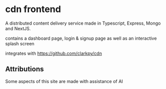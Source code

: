 # cdn frontend

A distributed content delivery service made in Typescript, Express, Mongo and NextJS.

contains a dashboard page, login & signup page as well as an interactive splash screen

integrates with https://github.com/clarkpy/cdn

## Attributions

Some aspects of this site are made with assistance of AI
